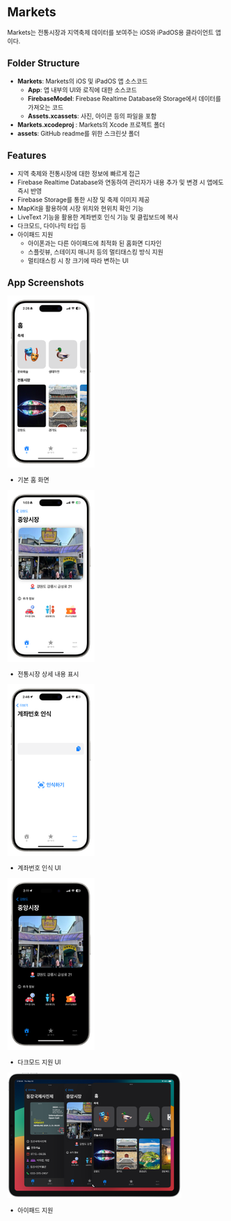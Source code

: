 # Markets
Markets는 전통시장과 지역축제 데이터를 보여주는 iOS와 iPadOS용 클라이언트 앱이다.

## Folder Structure
* **Markets**: Markets의 iOS 및 iPadOS 앱 소스코드
    * **App**: 앱 내부의 UI와 로직에 대한 소스코드
    * **FirebaseModel**: Firebase Realtime Database와 Storage에서 데이터를 가져오는 코드
    * **Assets.xcassets**: 사진, 아이콘 등의 파일을 포함
* **Markets.xcodeproj** : Markets의 Xcode 프로젝트 폴더
* **assets**: GitHub readme를 위한 스크린샷 폴더

## Features
- 지역 축제와 전통시장에 대한 정보에 빠르게 접근
- Firebase Realtime Database와 연동하여 관리자가 내용 추가 및 변경 시 앱에도 즉시 반영
- Firebase Storage를 통한 시장 및 축제 이미지 제공
- MapKit을 활용하여 시장 위치와 현위치 확인 기능
- LiveText 기능을 활용한 계좌번호 인식 기능 및 클립보드에 복사
- 다크모드, 다이나믹 타입 등
- 아이패드 지원
    * 아이폰과는 다른 아이패드에 최적화 된 홈화면 디자인
    * 스플릿뷰, 스테이지 매니저 등의 멀티태스킹 방식 지원
    * 멀티태스킹 시 창 크기에 따라 변하는 UI


## App Screenshots
<img src="assets/home_light.png" width="200" alt="home_light">

* 기본 홈 화면

<img src="assets/market_detail_light.png" width="200" alt="market_detail_light">

* 전통시장 상세 내용 표시

<img src="assets/account_light.png" width="200" alt="account_light">

* 계좌번호 인식 UI

<img src="assets/market_detail_dark.png" width="200" alt="market_detail_dark">

* 다크모드 지원 UI

<img src="assets/iPad_stage_dark.png" width="400" alt="iPad_stage_dark">

* 아이패드 지원